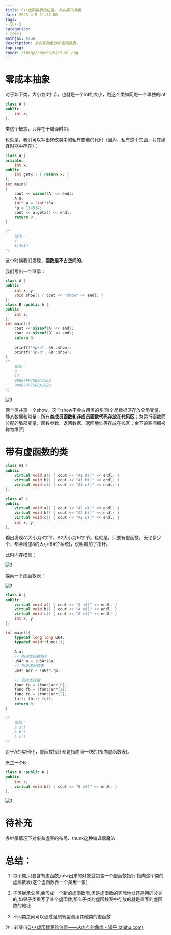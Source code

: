 ```yaml
---
title: C++虚函数表的位置--从内存的角度
date: 2023-4-5 11:37:06
tags:
- [C++]
categories: 
- [C++]
mathjax: true
description: 从内存角度分析虚函数表。
top_img: 
cover: /image/covers/virtual.png
---
```


# 零成本抽象

对于如下类，大小为4字节，也就是一个int的大小，跑这个类如同跑一个单独的int

```c++
class A {
public:
    int x;
};
```

类这个概念，只存在于编译时期。

也就是，我们可以写出修改类中的私有变量的代码（因为，私有这个东西，只在编译时期中存在）：

```c++
class A {
private:
    int x;
public:
    int getx() { return x; }
};
int main()
{
    cout << sizeof(A) << endl;
    A a;
    int* p = (int*)&a;
    *p = 114514;
    cout << a.getx() << endl;
    return 0;
}

/*
	输出：
	4
	114514
*/
```

这个时候我们发现，**函数是不占空间的**。

我们写出一个继承：

```c++
class A {
public:
    int x, y;
    void show() { cout << "show" << endl; }
};
class B :public A {
public:
    int z;
};
int main(){
    cout << sizeof(A) << endl;
    cout << sizeof(B) << endl;
    return 0;
    
    printf("%p\n", &A::show);
	printf("%p\n", &B::show);
}
/*
	输出：
	8
	12
	00007FF75D8A152D
	00007FF75D8A152D
*/
```

![1](/image/vt/1.png)

两个类共享一个show，这个show不会占用类的空间(全局数据区存放全局变量，静态数据和常量；所有**类成员函数和非成员函数代码存放在代码区**；为运行函数而分配的局部变量、函数参数、返回数据、返回地址等存放在栈区；余下的空间都被称为堆区)

# 带有虚函数的类

```c++
class A1 {
public:
    virtual void a() { cout << "A1 a()" << endl; }
    virtual void b() { cout << "A1 b()" << endl; }
    virtual void c() { cout << "A1 c()" << endl; }
};

class A2 {
public:
    virtual void a() { cout << "A2 a()" << endl; }
    virtual void b() { cout << "A2 b()" << endl; }
    virtual void c() { cout << "A2 c()" << endl; }
    int x, y;
};
```

输出发现A1大小为8字节，A2大小为16字节。也就是，只要有虚函数，无论多少个，都会增加8的大小(64位系统)，说明增加了指针。

此时内存模型：

![1](/image/vt/2.png)

探索一下虚函数表：

![1](/image/vt/3.png)

```c++
class A {
public:
    virtual void a() { cout << "A a()" << endl; }
    virtual void b() { cout << "A b()" << endl; }
    virtual void c() { cout << "A c()" << endl; }
    int x, y;
};

int main(){
    typedef long long u64;
    typedef void(*func)();
    
    A a;
    // 指向虚函数指针
    u64* p = (u64*)&a;
    // 指向虚函数表
    u64* arr = (u64*)*p;
   
    // 调用虚函数
    func fa = (func)arr[0];
    func fb = (func)arr[1];
    func fc = (func)arr[2];
    fa(); fb(); fc();
    return 0;
}

/*
	输出：
	A a()
	A b()
	A c()
*/
```

对于A的实例化，虚函数指针都是指向同一块的(指向虚函数表)。

派生一个B：

```c++
class B :public A {
public:
    int z;
    virtual void b() { cout << "B b()" << endl; }
};
```

![1](/image/vt/4.png)

# 待补充

多继承情况下对象和虚表的布局、thunk这种编译器魔法

# 总结：

1. 每个类,只要含有虚函数,new出来的对象就包含一个虚函数指针,指向这个类的虚函数表(这个虚函数表一个类用一张)

2. 子类继承父类,会形成一个新的虚函数表,但是虚函数的实际地址还是用的父类的,如果子类重写了某个虚函数,那么子类的虚函数表中存放的就是重写的虚函数的地址

3. 不同类之间可以通过强制转型调用其他类的虚函数

注：转载自[C++虚函数表的位置——从内存的角度 - 知乎 (zhihu.com)](https://zhuanlan.zhihu.com/p/563418849)

